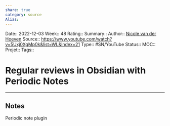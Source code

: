 ```yaml
---
share: true 
category: source
Alias:
---
```

Date:: 2022-12-03
Week:: 48
Rating::
Summary:: 
Author:: [Nicole van der Hoeven](Nicole%20van%20der%20Hoeven.md)
Source:: https://www.youtube.com/watch?v=5Uxj0XgMp0k&list=WL&index=21
Type:: #SN/YouTube 
Status:: 
MOC::
Projet:: 
Tags:: 

# Regular reviews in Obsidian with Periodic Notes


***

## Notes

Periodic note plugin